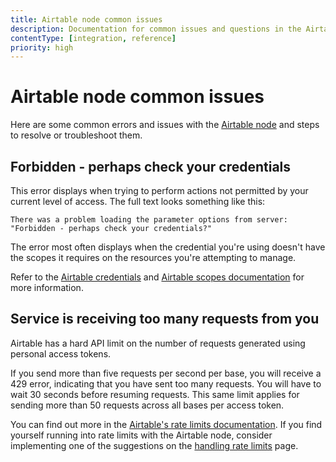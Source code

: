 ```yaml
---
title: Airtable node common issues 
description: Documentation for common issues and questions in the Airtable node in n8n, a workflow automation platform. Includes details of the issue and suggested solutions.
contentType: [integration, reference]
priority: high
---
```


# Airtable node common issues

Here are some common errors and issues with the [Airtable node](/integrations/builtin/app-nodes/n8n-nodes-base.airtable/index.md) and steps to resolve or troubleshoot them.

## Forbidden - perhaps check your credentials

This error displays when trying to perform actions not permitted by your current level of access. The full text looks something like this:

```
There was a problem loading the parameter options from server: "Forbidden - perhaps check your credentials?"
```

The error most often displays when the credential you're using doesn't have the scopes it requires on the resources you're attempting to manage.

Refer to the [Airtable credentials](/integrations/builtin/credentials/airtable.md) and [Airtable scopes documentation](https://airtable.com/developers/web/api/scopes) for more information.

## Service is receiving too many requests from you

Airtable has a hard API limit on the number of requests generated using personal access tokens.

If you send more than five requests per second per base, you will receive a 429 error, indicating that you have sent too many requests. You will have to wait 30 seconds before resuming requests. This same limit applies for sending more than 50 requests across all bases per access token.

You can find out more in the [Airtable's rate limits documentation](https://airtable.com/developers/web/api/rate-limits). If you find yourself running into rate limits with the Airtable node, consider implementing one of the suggestions on the [handling rate limits](/integrations/builtin/rate-limits.md) page.
